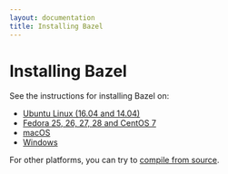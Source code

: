 ```yaml
---
layout: documentation
title: Installing Bazel
---
```


# Installing Bazel

See the instructions for installing Bazel on:

*   [Ubuntu Linux (16.04 and 14.04)](install-ubuntu.md)
*   [Fedora 25, 26, 27, 28 and CentOS 7](install-redhat.md)
*   [macOS](install-os-x.md)
*   [Windows](install-windows.md)

For other platforms, you can try to [compile from source](install-compile-source.md).
